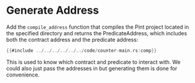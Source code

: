 # Generate Address
Add the `compile_address` function that compiles the Pint project located in the specified directory and returns the PredicateAddress, which includes both the contract address and the predicate address:
```rust
{{#include ../../../../../../code/counter-main.rs:comp}}
```

This is used to know which contract and predicate to interact with. We could also just pass the addresses in but generating them is done for convenience.
